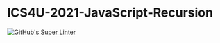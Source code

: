 # ICS4U-2021-JavaScript-Recursion
[![GitHub's Super Linter](https://github.com/patrick-gemmell/ICS4U-2021-JavaScript-Recursion/workflows/GitHub's%20Super%20Linter/badge.svg)](https://github.com/patrick-gemmell/ICS4U-2021-JavaScript-Recursion/actions)
